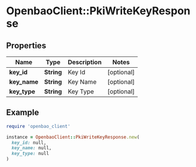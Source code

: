 # OpenbaoClient::PkiWriteKeyResponse

## Properties

| Name | Type | Description | Notes |
| ---- | ---- | ----------- | ----- |
| **key_id** | **String** | Key Id | [optional] |
| **key_name** | **String** | Key Name | [optional] |
| **key_type** | **String** | Key Type | [optional] |

## Example

```ruby
require 'openbao_client'

instance = OpenbaoClient::PkiWriteKeyResponse.new(
  key_id: null,
  key_name: null,
  key_type: null
)
```

